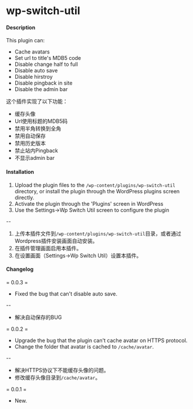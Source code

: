 wp-switch-util
==============

#### Description

This plugin can: 

* Cache avatars
* Set url to title's MDB5 code
* Disable change half to full
* Disable auto save
* Disable hirstroy
* Disable pingback in site
* Disable the admin bar

这个插件实现了以下功能：

* 缓存头像
* Url使用标题的MDB5码
* 禁用半角转换到全角
* 禁用自动保存
* 禁用历史版本
* 禁止站内Pingback
* 不显示admin bar


#### Installation

1. Upload the plugin files to the `/wp-content/plugins/wp-switch-util` directory, or install the plugin through the WordPress plugins screen directly.
2. Activate the plugin through the 'Plugins' screen in WordPress
3. Use the Settings->Wp Switch Util screen to configure the plugin

--

1. 上传本插件文件到`/wp-content/plugins/wp-switch-util`目录，或者通过Wordpress插件安装画面自动安装。
2. 在插件管理画面启用本插件。
3. 在设置画面（Settings->Wp Switch Util）设置本插件。


#### Changelog

= 0.0.3 =

* Fixed the bug that can't disable auto save.

--

* 解决自动保存的BUG

= 0.0.2 =

* Upgrade the bug that the plugin can't cache avatar on HTTPS protocol.
* Change the folder that avatar is cached to `/cache/avatar`.

--

* 解决HTTPS协议下不能缓存头像的问题。
* 修改缓存头像目录到`/cache/avatar`。

= 0.0.1 =

* New.
